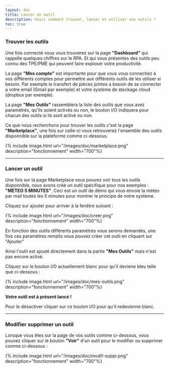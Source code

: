 ```yaml
---
layout: doc
title: Lancer un outil
description: Voici comment trouver, lancer et utiliser vos outils ! 
toc: true
---
```


### Trouver les outils

Une fois connecté vous vous trouverez sur la page **"Dashboard"** qui rappelle quelques chiffres sur le RPA. Et qui vous présentes des outils peu connu des TPE/PME qui peuvent faire exploser votre productivité.

La page **"Mes compte"** est importante pour que vous vous connectiez à vos différents comptes pour permettre aux différents outils de les utiliser si besoin. 
Par exemple le transfert de pièces jointes a besoin de se connecter a votre email (Gmail par exemple) et votre système de stockage cloud (dropbox par exemple).

La page **"Mes Outils"** rassemblera la liste des outils que vous avez paramétrés, qu'ils soient activés ou non, le bouton I/O indiquera pour chacun des outils si ils sont activé ou non. 

Ce que nous recherchons pour trouver les outils c'est la page **"Marketplace"**, une fois sur celle-ci vous retrouverez l'ensemble des outils disponnible sur la plateforme comme ci-dessous.

{% include image.html url="/images/doc/marketplace.png" description="fonctionnement" width="700"%}

---------------------------
### Lancer un outil

Une fois sur la page Marketplace vous pouvez voir tous les outils disponnible, nous avons créé un outil spécifique pour nos exemples : **"METEO 5 MINUTES"**. Ceci est un outil de démo qui vous envoie la météo par mail toutes les 5 minutes pour montrer le principe de notre système. 

Cliquez sur ajouter pour arriver à la fenêtre suivant : 

{% include image.html url="/images/doc/creer.png" description="fonctionnement" width="700"%}

En fonction des outils différents paramètres vous serons demandés, une fois ces paramètres remplis vous pouvez créer cet outil en cliquant sur "Ajouter"

Ainsi l'outil est ajouté directement dans la partie **"Mes Outils"** mais n'est pas encore activé.

Cliquez sur le bouton I/O actuellement blanc pour qu'il deviene bleu telle que ci-dessous : 

{% include image.html url="/images/doc/mes-outils.png" description="fonctionnement" width="700"%}

**Votre outil est à présent lancé !**

Pour le désactiver cliquer sur ce bouton I/O pour qu'il redevienne blanc.

---------------------------
### Modifier supprimer un outil

Lorsque vous êtes sur la page de vos outils comme ci-dessous, vous pouvez cliquer sur le bouton **"Voir"** d'un outil pour le modifier ou supprimer comme ci-dessous : 

{% include image.html url="/images/doc/modif-suppr.png" description="fonctionnement" width="700"%}






